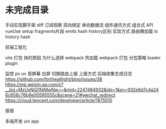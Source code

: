 # 未完成目录

手动实现脚手架
diff
订阅观察
双向绑定
单向数据流 组件通讯方式
组合式 API
vueUse
setup
fragments片段
emits
hash history区别 实现方式
路由懒加载
ts
history hash

前端工程化

vite 打包 快的原因 为什么选择 webpack 热加载
webpack 打包 分包策略 loader plugin

监控 
pv uv 首屏幕 白屏 切换路由上报 上报方式 后端收集生成日志
https://github.com/forthealllight/blog/issues/38
https://mp.weixin.qq.com/s?__biz=MzUxNjQ1NjMwNw==&mid=2247484932&idx=1&sn=932e8d7c4a246c656c76b9e00595555c&scene=21#wechat_redirect
https://cloud.tencent.com/developer/article/1875510

报错

多端开发 uni app